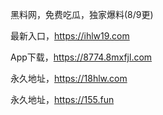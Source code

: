 黑料网，免费吃瓜，独家爆料(8/9更)

最新入口，https://ihlw19.com

App下载，https://8774.8mxfjl.com

永久地址，https://18hlw.com

永久地址，https://155.fun
